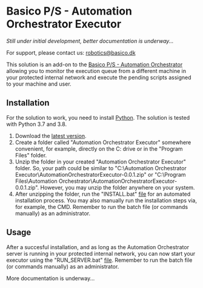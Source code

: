 # Basico P/S - Automation Orchestrator Executor

<i>Still under initial development, better documentation is underway...</i>

For support, please contact us: robotics@basico.dk

This solution is an add-on to the [Basico P/S - Automation Orchestrator](https://github.com/Basico-PS/AutomationOrchestrator) allowing you to monitor the execution queue from a different machine in your protected internal network and execute the pending scripts assigned to your machine and user.

## Installation

For the solution to work, you need to install [Python](https://www.python.org/). The solution is tested with Python 3.7 and 3.8.

1. Download the [latest version](https://github.com/Basico-PS/AutomationOrchestratorExecutor/archive/v0.0.2.zip).
2. Create a folder called "Automation Orchestrator Executor" somewhere convenient, for example, directly on the C: drive or in the "Program Files" folder.
3. Unzip the folder in your created "Automation Orchestrator Executor" folder. So, your path could be similar to "C:\Automation Orchestrator Executor\AutomationOrchestratorExecutor-0.0.1.zip" or "C:\Program Files\Automation Orchestrator\AutomationOrchestratorExecutor-0.0.1.zip". However, you may unzip the folder anywhere on your system.
4. After unzipping the folder, run the "INSTALL.bat" [file](https://github.com/Basico-PS/AutomationOrchestratorExecutor/blob/master/INSTALL.bat) for an automated installation process. You may also manually run the installation steps via, for example, the CMD. Remember to run the batch file (or commands manually) as an administrator.

## Usage

After a succesful installation, and as long as the Automation Orchestrator server is running in your protected internal network, you can now start your executor using the "RUN_SERVER.bat" [file](https://github.com/Basico-PS/AutomationOrchestratorExecutor/blob/master/RUN_EXECUTOR.bat). Remember to run the batch file (or commands manually) as an administrator.

More documentation is underway...

